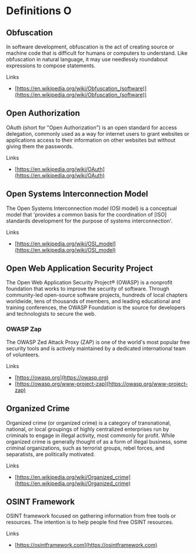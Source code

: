 # Definitions O

## Obfuscation
In software development, obfuscation is the act of creating source or machine code that is difficult for humans or computers to understand.
Like obfuscation in natural language, it may use needlessly roundabout expressions to compose statements.

Links
- [https://en.wikipedia.org/wiki/Obfuscation_(software)](https://en.wikipedia.org/wiki/Obfuscation_(software))

## Open Authorization
OAuth (short for "Open Authorization") is an open standard for access delegation, commonly used as a way for internet users to grant websites or applications access to their information on other websites but without giving them the passwords.

Links
- [https://en.wikipedia.org/wiki/OAuth](https://en.wikipedia.org/wiki/OAuth)

## Open Systems Interconnection Model
The Open Systems Interconnection model (OSI model) is a conceptual model that 'provides a common basis for the coordination of [ISO] standards development for the purpose of systems interconnection'.

Links
- [https://en.wikipedia.org/wiki/OSI_model](https://en.wikipedia.org/wiki/OSI_model)

## Open Web Application Security Project
The Open Web Application Security Project® (OWASP) is a nonprofit foundation that works to improve the security of software.
Through community-led open-source software projects, hundreds of local chapters worldwide, tens of thousands of members, and leading educational and training conferences, the OWASP Foundation is the source for developers and technologists to secure the web.

### OWASP Zap
The OWASP Zed Attack Proxy (ZAP) is one of the world's most popular free security tools and is actively maintained by a dedicated international team of volunteers.

Links
- [https://owasp.org](https://owasp.org)
- [https://owasp.org/www-project-zap](https://owasp.org/www-project-zap)

## Organized Crime
Organized crime (or organized crime) is a category of transnational, national, or local groupings of highly centralized enterprises run by criminals to engage in illegal activity, most commonly for profit. While organized crime is generally thought of as a form of illegal business, some criminal organizations, such as terrorist groups, rebel forces, and separatists, are politically motivated.

Links
- [https://en.wikipedia.org/wiki/Organized_crime](https://en.wikipedia.org/wiki/Organized_crime)

## OSINT Framework
OSINT framework focused on gathering information from free tools or resources. The intention is to help people find free OSINT resources.

Links
- [https://osintframework.com](https://osintframework.com)
